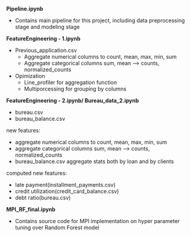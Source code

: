 __Pipeline.ipynb__

- Contains main pipeline for this project, including data preprocessing stage and modeling stage

__FeatureEngineering - 1.ipynb__

- Previous_application.csv
  - Aggregate numerical columns to count, mean, max, min, sum
  - Aggregate categorical columns sum, mean --> counts, normalized_counts
- Opimization
  - Line_profiler for aggregation function
  - Multiporcessing for grouping by columns

__FeatureEngineering - 2.ipynb/ Bureau_data_2.ipynb__

- bureau.csv 
- bureau_balance.csv  

new features:
- aggregate numerical columns to count, mean, max, min, sum
- aggregate categorical columns sum, mean --> counts, normalized_counts
- bureau_balance.csv aggregate stats both by loan and by clients

computed new features:  
- late payment(installment_payments.csv)  
- credit utilization(credit_card_balance.csv)   
- debt ratio(bureau.csv)

__MPI_RF_final.ipynb__

- Contains source code for MPI implementation on hyper parameter tuning over Random Forest model